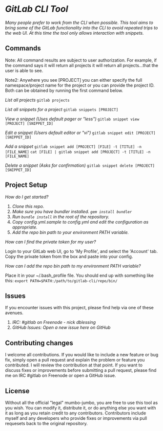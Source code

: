 # _GitLab CLI Tool_

_Many people prefer to work from the CLI when possible. This tool aims to bring some of the GitLab functionality into the CLI to avoid repeated trips to the web UI. At this time the tool only allows interaction with snippets._

## Commands
Note: All command results are subject to user authorization.  For example, if the command says it will return all projects it will return all projects...that the user is able to see.

Note2: Anywhere you see [PROJECT] you can either specify the full namespace/project name for the project or you can provide the project ID.  Both can be obtained by running the first command below.

_List all projects_
`gitlab projects`

_List all snippets for a project_
`gitlab snippets [PROJECT]`

_View a snippet (Uses default pager or "less")_
`gitlab snippet view [PROJECT] [SNIPPET_ID]`

_Edit a snippet (Users default editor or "vi")_
`gitlab snippet edit [PROJECT] [SNIPPET_ID]`

_Add a snippet_
`gitlab snippet add [PROJECT] [FILE] -t [TITLE] -n [FILE_NAME]`
`cat [FILE] | gitlab snippet add [PROJECT] -t [TITLE] -n [FILE_NAME]`

_Delete a snippet (Asks for confirmation)_
`gitlab snippet delete [PROJECT] [SNIPPET_ID]`

## Project Setup

_How do I get started?_ 

1. _Clone this repo._
2. _Make sure you have bundler installed. `gem install bundler`_
3. _Run `bundle install` in the root of the repository._
4. _Copy config.yml.sample to config.yml and edit the configuration as appropriate._
5. _Add the repo bin path to your environment PATH variable._

_How can I find the private token for my user?_

Login to your GitLab web UI, go to 'My Profile', and select the 'Account' tab.  Copy the private token from the box and paste into your config.  

_How can I add the repo bin path to my environment PATH variable?_

Place it in your ~/.bash_profile file.  You should end up with something like this:
`export PATH=$PATH:/path/to/gitlab-cli/repo/bin/`

## Issues

If you encounter issues with this project, please find help via one of these avenues.

1. _IRC: #gitlab on Freenode - nick dblessing_
2. _GitHub Issues: Open a new issue here on GitHub_

## Contributing changes

I welcome all contributions.  If you would like to include a new feature or bug fix, simply open a pull request and explain the problem or feature you contributed. I will review the contribution at that point.  If you want to discuss fixes or improvements before submitting a pull request, please find me on IRC #gitlab on Freenode or open a GitHub issue.

## License
Without all the official "legal" mumbo-jumbo, you are free to use this tool as you wish.  You can modify it, distribute it, or do anything else you want with it as long as you retain credit to any contributors.  Contributors include myself and any developers who provide fixes or improvements via pull requesets back to the original repository.
